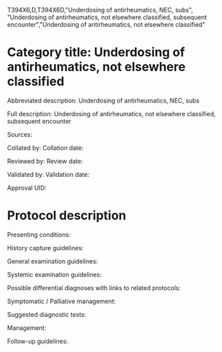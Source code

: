 T394X6,D,T394X6D,"Underdosing of antirheumatics, NEC, subs", "Underdosing of antirheumatics, not elsewhere classified, subsequent encounter","Underdosing of antirheumatics, not elsewhere classified"
# Category title: Underdosing of antirheumatics, not elsewhere classified

Abbreviated description: Underdosing of antirheumatics, NEC, subs

Full description: Underdosing of antirheumatics, not elsewhere classified, subsequent encounter

Sources:

Collated by:
Collation date:

Reviewed by:
Review date:

Validated by:
Validation date:

Approval UID:

# Protocol description

Presenting conditions:

History capture guidelines:

General examination guidelines:

Systemic examination guidelines:

Possible differential diagnoses with links to related protocols:

Symptomatic / Palliative management:

Suggested diagnostic tests:

Management:

Follow-up guidelines:
